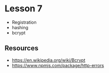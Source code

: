 # Lesson 7

- Registration
- hashing
- bcrypt


## Resources
- https://en.wikipedia.org/wiki/Bcrypt 
- https://www.npmjs.com/package/http-errors
